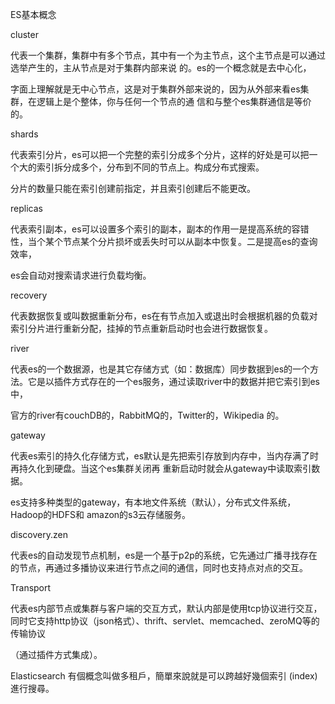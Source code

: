 ES基本概念

cluster

代表一个集群，集群中有多个节点，其中有一个为主节点，这个主节点是可以通过选举产生的，主从节点是对于集群内部来说 的。es的一个概念就是去中心化，

字面上理解就是无中心节点，这是对于集群外部来说的，因为从外部来看es集群，在逻辑上是个整体，你与任何一个节点的通 信和与整个es集群通信是等价的。

shards

代表索引分片，es可以把一个完整的索引分成多个分片，这样的好处是可以把一个大的索引拆分成多个，分布到不同的节点上。构成分布式搜索。

分片的数量只能在索引创建前指定，并且索引创建后不能更改。

replicas

代表索引副本，es可以设置多个索引的副本，副本的作用一是提高系统的容错性，当个某个节点某个分片损坏或丢失时可以从副本中恢复。二是提高es的查询效率，

es会自动对搜索请求进行负载均衡。

recovery

代表数据恢复或叫数据重新分布，es在有节点加入或退出时会根据机器的负载对索引分片进行重新分配，挂掉的节点重新启动时也会进行数据恢复。

river

代表es的一个数据源，也是其它存储方式（如：数据库）同步数据到es的一个方法。它是以插件方式存在的一个es服务，通过读取river中的数据并把它索引到es中，

官方的river有couchDB的，RabbitMQ的，Twitter的，Wikipedia 的。

gateway

代表es索引的持久化存储方式，es默认是先把索引存放到内存中，当内存满了时再持久化到硬盘。当这个es集群关闭再 重新启动时就会从gateway中读取索引数据。

es支持多种类型的gateway，有本地文件系统（默认），分布式文件系统，Hadoop的HDFS和 amazon的s3云存储服务。

discovery.zen

代表es的自动发现节点机制，es是一个基于p2p的系统，它先通过广播寻找存在的节点，再通过多播协议来进行节点之间的通信，同时也支持点对点的交互。

Transport

代表es内部节点或集群与客户端的交互方式，默认内部是使用tcp协议进行交互，同时它支持http协议（json格式）、thrift、servlet、memcached、zeroMQ等的传输协议

（通过插件方式集成）。



Elasticsearch 有個概念叫做多租戶，簡單來說就是可以跨越好幾個索引 (index) 進行搜尋。


